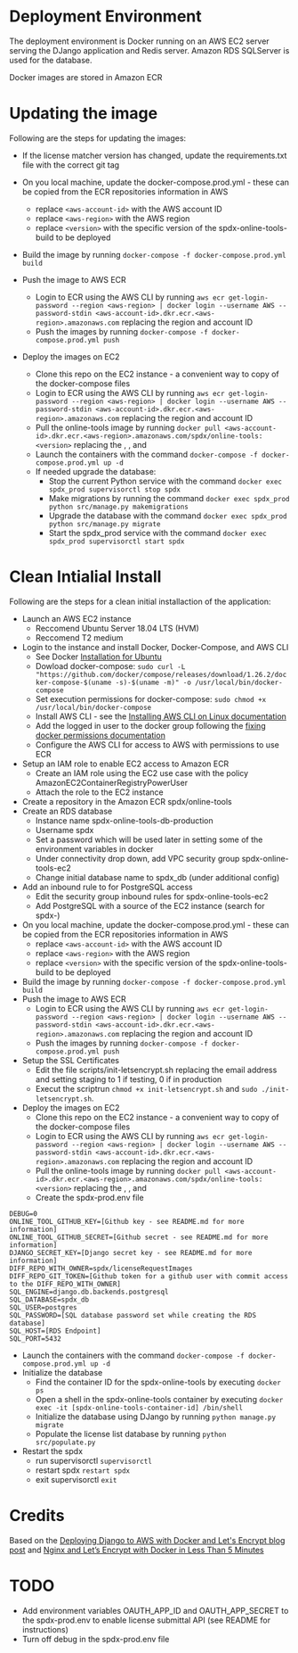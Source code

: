 # Deployment Environment

The deployment environment is Docker running on an AWS EC2 server serving the DJango application and Redis server.  Amazon RDS SQLServer is used for the database.

Docker images are stored in Amazon ECR

# Updating the image

Following are the steps for updating the images:

* If the license matcher version has changed, update the requirements.txt file with the correct git tag
* On you local machine, update the docker-compose.prod.yml - these can be copied from the ECR repositories information in AWS
  * replace `<aws-account-id>` with the AWS account ID
  * replace `<aws-region>` with the AWS region
  * replace `<version>` with the specific version of the spdx-online-tools-build to be deployed
* Build the image by running `docker-compose -f docker-compose.prod.yml build`
* Push the image to AWS ECR
  * Login to ECR using the AWS CLI by running `aws ecr get-login-password --region <aws-region> | docker login --username AWS --password-stdin <aws-account-id>.dkr.ecr.<aws-region>.amazonaws.com` replacing the region and account ID
  * Push the images by running `docker-compose -f docker-compose.prod.yml push`
  
* Deploy the images on EC2
  * Clone this repo on the EC2 instance - a convenient way to copy of the docker-compose files
  * Login to ECR using the AWS CLI by running `aws ecr get-login-password --region <aws-region> | docker login --username AWS --password-stdin <aws-account-id>.dkr.ecr.<aws-region>.amazonaws.com` replacing the region and account ID
  * Pull the online-tools image by running `docker pull <aws-account-id>.dkr.ecr.<aws-region>.amazonaws.com/spdx/online-tools:<version>` replacing the <aws-account-id>, <aws-region>, and <version>
  * Launch the containers with the command `docker-compose -f docker-compose.prod.yml up -d`
  * If needed upgrade the database:
    * Stop the current Python service with the command `docker exec spdx_prod supervisorctl stop spdx`
	* Make migrations by running the command `docker exec spdx_prod python src/manage.py makemigrations`
	* Upgrade the database with the command `docker exec spdx_prod python src/manage.py migrate`
	* Start the spdx_prod service with the command `docker exec spdx_prod supervisorctl start spdx`
	
# Clean Intialial Install

Following are the steps for a clean initial installaction of the application:

* Launch an AWS EC2 instance
  * Reccomend Ubuntu Server 18.04 LTS (HVM)
  * Reccomend T2 medium
* Login to the instance and install Docker, Docker-Compose, and AWS CLI
  * See Docker [Installation for Ubuntu](https://docs.docker.com/engine/install/ubuntu/)
  * Dowload docker-compose: `sudo curl -L "https://github.com/docker/compose/releases/download/1.26.2/docker-compose-$(uname -s)-$(uname -m)" -o /usr/local/bin/docker-compose`
  * Set execution permissions for docker-compose: `sudo chmod +x /usr/local/bin/docker-compose`
  * Install AWS CLI - see the [Installing AWS CLI on Linux documentation](https://docs.aws.amazon.com/cli/latest/userguide/install-cliv2-linux.html)
  * Add the logged in user to the docker group following the [fixing docker permissions documentation](https://www.digitalocean.com/community/questions/how-to-fix-docker-got-permission-denied-while-trying-to-connect-to-the-docker-daemon-socket)
  * Configure the AWS CLI for access to AWS with permissions to use ECR
* Setup an IAM role to enable EC2 access to Amazon ECR
  * Create an IAM role using the EC2 use case with the policy AmazonEC2ContainerRegistryPowerUser
  * Attach the role to the EC2 instance
* Create a repository in the Amazon ECR spdx/online-tools
* Create an RDS database
  * Instance name spdx-online-tools-db-production
  * Username spdx
  * Set a password which will be used later in setting some of the environment variables in docker
  * Under connectivity drop down, add VPC security group spdx-online-tools-ec2
  * Change initial database name to spdx_db (under additional config)
* Add an inbound rule to for PostgreSQL access
  * Edit the security group inbound rules for spdx-online-tools-ec2
  * Add PostgreSQL with a source of the EC2 instance (search for spdx-)
* On you local machine, update the docker-compose.prod.yml - these can be copied from the ECR repositories information in AWS
  * replace `<aws-account-id>` with the AWS account ID
  * replace `<aws-region>` with the AWS region
  * replace `<version>` with the specific version of the spdx-online-tools-build to be deployed
* Build the image by running `docker-compose -f docker-compose.prod.yml build`
* Push the image to AWS ECR
  * Login to ECR using the AWS CLI by running `aws ecr get-login-password --region <aws-region> | docker login --username AWS --password-stdin <aws-account-id>.dkr.ecr.<aws-region>.amazonaws.com` replacing the region and account ID
  * Push the images by running `docker-compose -f docker-compose.prod.yml push`
* Setup the SSL Certificates
  * Edit the file scripts/init-letsencrypt.sh replacing the email address and setting staging to 1 if testing, 0 if in production
  * Execut the scriptrun `chmod +x init-letsencrypt.sh` and `sudo ./init-letsencrypt.sh`.
* Deploy the images on EC2
  * Clone this repo on the EC2 instance - a convenient way to copy of the docker-compose files
  * Login to ECR using the AWS CLI by running `aws ecr get-login-password --region <aws-region> | docker login --username AWS --password-stdin <aws-account-id>.dkr.ecr.<aws-region>.amazonaws.com` replacing the region and account ID
  * Pull the online-tools image by running `docker pull <aws-account-id>.dkr.ecr.<aws-region>.amazonaws.com/spdx/online-tools:<version>` replacing the <aws-account-id>, <aws-region>, and <version>
  * Create the spdx-prod.env file

```
DEBUG=0
ONLINE_TOOL_GITHUB_KEY=[Github key - see README.md for more information]
ONLINE_TOOL_GITHUB_SECRET=[Github secret - see README.md for more information]
DJANGO_SECRET_KEY=[Django secret key - see README.md for more information]
DIFF_REPO_WITH_OWNER=spdx/licenseRequestImages
DIFF_REPO_GIT_TOKEN=[Github token for a github user with commit access to the DIFF_REPO_WITH_OWNER]
SQL_ENGINE=django.db.backends.postgresql
SQL_DATABASE=spdx_db
SQL_USER=postgres
SQL_PASSWORD=[SQL database password set while creating the RDS database]
SQL_HOST=[RDS Endpoint]
SQL_PORT=5432
```

  * Launch the containers with the command `docker-compose -f docker-compose.prod.yml up -d`
* Initialize the database
  * Find the container ID for the spdx-online-tools by executing `docker ps`
  * Open a shell in the spdx-online-tools container by executing `docker exec -it [spdx-online-tools-container-id] /bin/shell`
  * Initialize the database using DJango by running `python manage.py migrate`
  * Populate the license list database by running `python src/populate.py`
* Restart the spdx
  * run supervisorctl `supervisorctl`
  * restart spdx `restart spdx`
  * exit supervisorctl `exit`
  
  

# Credits

Based on the [Deploying Django to AWS with Docker and Let's Encrypt blog post](https://testdriven.io/blog/django-docker-https-aws/) and [Nginx and Let’s Encrypt with Docker in Less Than 5 Minutes](https://medium.com/@pentacent/nginx-and-lets-encrypt-with-docker-in-less-than-5-minutes-b4b8a60d3a71)

# TODO

* Add environment variables OAUTH_APP_ID and OAUTH_APP_SECRET to the spdx-prod.env to enable license submittal API (see README for instructions)
* Turn off debug in the spdx-prod.env file
